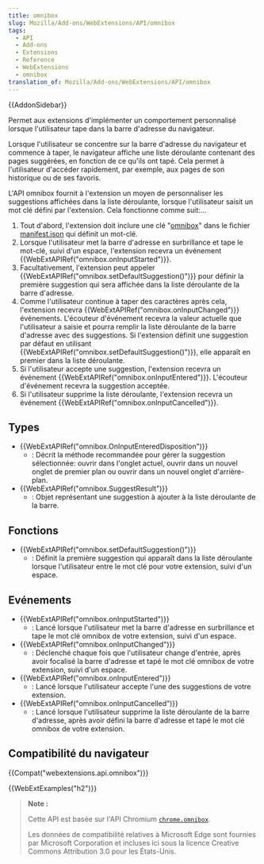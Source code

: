 ```yaml
---
title: omnibox
slug: Mozilla/Add-ons/WebExtensions/API/omnibox
tags:
  - API
  - Add-ons
  - Extensions
  - Reference
  - WebExtensions
  - omnibox
translation_of: Mozilla/Add-ons/WebExtensions/API/omnibox
---
```

{{AddonSidebar}}

Permet aux extensions d'implémenter un comportement personnalisé lorsque l'utilisateur tape dans la barre d'adresse du navigateur.

Lorsque l'utilisateur se concentre sur la barre d'adresse du navigateur et commence à taper, le navigateur affiche une liste déroulante contenant des pages suggérées, en fonction de ce qu'ils ont tapé. Cela permet à l'utilisateur d'accéder rapidement, par exemple, aux pages de son historique ou de ses favoris.

L'API omnibox fournit à l'extension un moyen de personnaliser les suggestions affichées dans la liste déroulante, lorsque l'utilisateur saisit un mot clé défini par l'extension. Cela fonctionne comme suit:...

1. Tout d'abord, l'extension doit inclure une clé "[omnibox](/fr/docs/Mozilla/Add-ons/WebExtensions/manifest.json/omnibox)" dans le fichier [manifest.json](/fr/docs/Mozilla/Add-ons/WebExtensions/manifest.json) qui définit un mot-clé.
2. Lorsque l'utilisateur met la barre d'adresse en surbrillance et tape le mot-clé, suivi d'un espace, l'extension recevra un événement  {{WebExtAPIRef("omnibox.onInputStarted")}}.
3. Facultativement, l'extension peut appeler  {{WebExtAPIRef("omnibox.setDefaultSuggestion()")}} pour définir la première suggestion qui sera affichée dans la liste déroulante de la barre d'adresse.
4. Comme l'utilisateur continue à taper des caractères après cela, l'extension recevra {{WebExtAPIRef("omnibox.onInputChanged")}} événements. L'écouteur d'événement recevra la valeur actuelle que l'utilisateur a saisie et pourra remplir la liste déroulante de la barre d'adresse avec des suggestions. Si l'extension définit une suggestion par défaut en utilisant {{WebExtAPIRef("omnibox.setDefaultSuggestion()")}}, elle apparaît en premier dans la liste déroulante.
5. Si l'utilisateur accepte une suggestion, l'extension recevra un événement  {{WebExtAPIRef("omnibox.onInputEntered")}}. L'écouteur d'événement recevra la suggestion acceptée.
6. Si l'utilisateur supprime la liste déroulante, l'extension recevra un événement {{WebExtAPIRef("omnibox.onInputCancelled")}}.

## Types

- {{WebExtAPIRef("omnibox.OnInputEnteredDisposition")}}
  - : Décrit la méthode recommandée pour gérer la suggestion sélectionnée: ouvrir dans l'onglet actuel, ouvrir dans un nouvel onglet de premier plan ou ouvrir dans un nouvel onglet d'arrière-plan.
- {{WebExtAPIRef("omnibox.SuggestResult")}}
  - : Objet représentant une suggestion à ajouter à la liste déroulante de la barre.

## Fonctions

- {{WebExtAPIRef("omnibox.setDefaultSuggestion()")}}
  - : Définit la première suggestion qui apparaît dans la liste déroulante lorsque l'utilisateur entre le mot clé pour votre extension, suivi d'un espace.

## Evénements

- {{WebExtAPIRef("omnibox.onInputStarted")}}
  - : Lancé lorsque l'utilisateur met la barre d'adresse en surbrillance et tape le mot clé omnibox de votre extension, suivi d'un espace.
- {{WebExtAPIRef("omnibox.onInputChanged")}}
  - : Déclenché chaque fois que l'utilisateur change d'entrée, après avoir focalisé la barre d'adresse et tapé le mot clé omnibox de votre extension, suivi d'un espace.
- {{WebExtAPIRef("omnibox.onInputEntered")}}
  - : Lancé lorsque l'utilisateur accepte l'une des suggestions de votre extension.
- {{WebExtAPIRef("omnibox.onInputCancelled")}}
  - : Lancé lorsque l'utilisateur supprime la liste déroulante de la barre d'adresse, après avoir défini la barre d'adresse et tapé le mot clé omnibox de votre extension.

## Compatibilité du navigateur

{{Compat("webextensions.api.omnibox")}}

{{WebExtExamples("h2")}}

> **Note :**
>
> Cette API est basée sur l'API Chromium [`chrome.omnibox`](https://developer.chrome.com/extensions/omnibox).
>
> Les données de compatibilité relatives à Microsoft Edge sont fournies par Microsoft Corporation et incluses ici sous la licence Creative Commons Attribution 3.0 pour les États-Unis.

